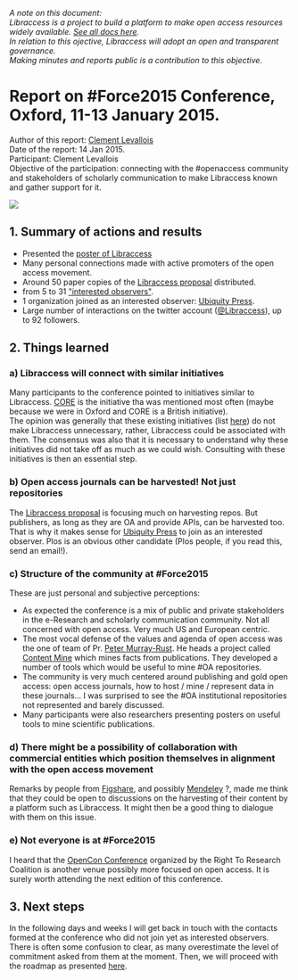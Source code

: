 *A note on this document:  
Libraccess is a project to build a platform to make open access resources widely available. [See all docs here](https://github.com/Libraccess/docs/wiki).  
In relation to this ojective, Libraccess will adopt an open and transparent governance.  
Making minutes and reports public is a contribution to this objective.*  

# Report on #Force2015 Conference, Oxford, 11-13 January 2015.
Author of this report: [Clement Levallois](http://www.clementlevallois.net)  
Date of the report: 14 Jan 2015.  
Participant: Clement Levallois  
Objective of the participation: connecting with the #openaccess community and stakeholders of scholarly communication to make Libraccess known and gather support for it.  

![](https://www.force11.org/sites/default/files/styles/homepage_slide_tall/public/d7/creatives/jumbotron-slides/header-index3.jpg)  

## 1. Summary of actions and results
- Presented the [poster of Libraccess](http://www.clementlevallois.net/download/PosterA4Force2015.pdf)    
- Many personal connections made with active promoters of the open access movement.  
- Around 50 paper copies of the [Libraccess proposal](https://github.com/Libraccess/docs/wiki/Libraccess-original-proposal) distributed.  
- from 5 to 31 ["interested observers"](https://github.com/Libraccess/docs/wiki/list-of-'interested-observers'-of-the-Libraccess-initiative).  
- 1 organization joined as an interested observer: [Ubiquity Press](http://www.ubiquitypress.com/).  
- Large number of interactions on the twitter account ([@Libraccess](https://twitter.com/Libraccess)), up to 92 followers.  


## 2. Things learned  

### a) Libraccess will connect with similar initiatives  
Many participants to the conference pointed to initiatives similar to Libraccess. [CORE](http://core.kmi.open.ac.uk/) is the initiative tha was mentioned most often (maybe because we were in Oxford and CORE is a British initiative).  
The opinion was generally that these existing initiatives (list [here](https://github.com/Libraccess/docs/wiki/list-of-similar-and-potentially-allied-projects)) do not make Libraccess unnecessary, rather, Libraccess could be associated with them. The consensus was also that it is necessary to understand why these initiatives did not take off as much as we could wish. Consulting with these initiatives is then an essential step.  

### b) Open access journals can be harvested! Not just repositories  
The [Libraccess proposal](https://github.com/Libraccess/docs/wiki/Libraccess-original-proposal) is focusing much on harvesting repos. But publishers, as long as they are OA and provide APIs, can be harvested too. That is why it makes sense for [Ubiquity Press](http://www.ubiquitypress.com/) to join as an interested observer. Plos is an obvious other candidate (Plos people, if you read this, send an email!).  

### c) Structure of the community at #Force2015
These are just personal and subjective perceptions:  
- As expected the conference is a mix of public and private stakeholders in the e-Research and scholarly communication community. Not all concerned with open access. Very much US and European centric.  
- The most vocal defense of the values and agenda of open access was the one of team of Pr. [Peter Murray-Rust](http://www.ch.cam.ac.uk/person/pm286). He heads a project called [Content Mine](http://contentmine.org/) which mines facts from publications. They developed a number of tools which would be useful to mine #OA repositories.  
- The community is very much centered around publishing and gold open access: open access journals, how to host / mine / represent data in these journals... I was surprised to see the #OA institutional repositories not represented and barely discussed.  
- Many participants were also researchers presenting posters on useful tools to mine scientific publications.  

### d) There might be a possibility of collaboration with commercial entities which position themselves in alignment with the open access movement  
Remarks by people from [Figshare](http://figshare.com/), and possibly [Mendeley](http://www.mendeley.com/) ?, made me think that they could be open to discussions on the harvesting of their content by a platform such as Libraccess. It might then be a good thing to dialogue with them on this issue.  

### e) Not everyone is at #Force2015
I heard that the [OpenCon Conference](http://www.righttoresearch.org/) organized by the Right To Research Coalition is another venue possibly more focused on open access. It is surely worth attending the next edition of this conference.  


## 3. Next steps  
In the following days and weeks I will get back in touch with the contacts formed at the conference who did not join yet as interested observers. There is often some confusion to clear, as many overestimate the level of commitment asked from them at the moment. Then, we will proceed with the roadmap as presented [here](https://github.com/Libraccess/docs/wiki/road-map).  
